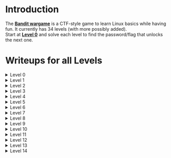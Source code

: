 # Introduction
The **[Bandit wargame](https://overthewire.org/wargames/bandit/)** is a CTF-style game to learn Linux basics while having fun. It currently has 34 levels (with more possibly added).   
Start at **[Level 0](https://overthewire.org/wargames/bandit/bandit0.html)** and solve each level to find the password/flag that unlocks the next one.  

# Writeups for all Levels 
<details>
  <summary> Level 0 </summary>  

  SSH into the game using the credentials given.
  ```
  ssh bandit0@bandit.labs.overthewire.org -p 2220
  ```
</details>  

<details>
  <summary> Level 1 </summary>  

  The password for the next level is stored in a file called `readme` located in the home directory.  
  ```
  cat readme
  ```  
  <img width="765" height="247" alt="image" src="https://github.com/user-attachments/assets/ba210c00-0eb2-4aed-970a-1cdf4d61db71" />  
  
  Now, we can SSH into **bandit1** for the next level.  
  ```
  ssh bandit1@bandit.labs.overthewire.org -p 2220
  ```
</details>  

<details>
  <summary> Level 2 </summary>  

  The password for the next level is stored in a file called `-` located in the home directory.   
  ```
  cat ./-
  ```   
  <img width="302" height="43" alt="image" src="https://github.com/user-attachments/assets/17c9d81f-3484-4a21-a82b-24c89c961f86" />
  
  **Explanation:** Using the Relative/Absolute path ensures that files starting with `-` are properly referenced and avoids misinterpretation as an option or argument."
</details>  

<details>
  <summary> Level 3 </summary>  

  The password for the next level is stored in a file called `--spaces in this filename--` located in the home directory.  
  ```
  cat ./'--spaces in this filename--'
  ```   
  <img width="490" height="43" alt="image" src="https://github.com/user-attachments/assets/384374c8-e638-4278-a975-90bb28322fad" />
  
  **Explanation:** To avoid the command treating each word as a separate file, enclose the filename with spaces in single quotes.
</details>  

<details>
  <summary> Level 4 </summary>  

  The password for the next level is stored in a **hidden file** in the `inhere` directory.  
  ```
  ls -la
  ```   
  <img width="615" height="157" alt="image" src="https://github.com/user-attachments/assets/92f86090-b51c-460d-b090-9a4d812f545a" />
  
  **Explanation:** Use the `-a` switch with the `ls` command to list all files, including hidden ones.
</details> 

<details>
  <summary> Level 5 </summary>  

  The password for the next level is stored in the **only human-readable file** in the `inhere` directory. Tip: if your terminal is messed up, try the “reset” command.
  ```
  file ./-*
  ```   
  <img width="764" height="215" alt="image" src="https://github.com/user-attachments/assets/82664100-77a6-45f1-a337-8694e8c7ad37" />
  
  **Explanation:** Use the `file` command to determine the file type. The `*` wildcard can be used to refer to all files.
</details> 

<details>
  <summary> Level 6 </summary>  

  The password for the next level is stored in a file somewhere under the `inhere` directory and has all of the following properties:
  - human-readable
  - 1033 bytes in size
  - not executable
  ```
  find . -size 1033c ! -executable | xargs file | grep ASCII
  ```   
  <img width="758" height="48" alt="image" src="https://github.com/user-attachments/assets/42d86d2c-defb-4ac3-a852-c5b5119daa6b" />
  
  **Explanation:** Use the `find` command with the `-size` and `-executable` flags, then run `file` on them and filters results for ASCII text files.
</details> 

<details>
  <summary> Level 7 </summary>  

  The password for the next level is stored somewhere on the server and has all of the following properties:
  - owned by user bandit7
  - owned by group bandit6
  - 33 bytes in size
  ```
  find / -user bandit7 -group bandit6 -size 33c 2>/dev/null
  ```   
  <img width="684" height="43" alt="image" src="https://github.com/user-attachments/assets/53c08633-7107-4ad6-a9e0-cfac0a1b9b6e" />
  
  **Explanation:** Use the `find` command with the `-user`, `-group`, and `-size` flags and redirect errors to `/dev/null`.
</details> 

<details>
  <summary> Level 8 </summary>  

  The password for the next level is stored in the file `data.txt` next to the word **millionth**
  ```
  cat data.txt | grep millionth
  ```   
 <img width="446" height="41" alt="image" src="https://github.com/user-attachments/assets/4cf2b2ab-8393-4f12-8d3b-ce4cb2ef2079" />

  **Explanation:** Print the contents of `data.txt` and filter out only the line containing the word **millionth** with `grep`
</details> 

<details>
  <summary> Level 9 </summary>  

  The password for the next level is stored in the file `data.txt` and is the only line of text that occurs only once.
  ```
  sort data.txt | uniq -u
  ```   
 <img width="385" height="45" alt="image" src="https://github.com/user-attachments/assets/288bbb46-8c2d-4876-b422-28d2c0272977" />

  **Explanation:** Use `uniq` with the `-u` flag to print all unique lines. Uniq only checks adjacent lines, so sort the file first. 
</details> 

<details>
  <summary> Level 10 </summary>  

  The password for the next level is stored in the file `data.txt` in one of the few human-readable strings, preceded by **several ‘=’ characters.**
  ```
  strings data.txt | grep ==
  ```   
 <img width="416" height="99" alt="image" src="https://github.com/user-attachments/assets/634df51b-40c2-455e-be4e-e900473fe1f4" />

  **Explanation:** Use `strings` to print out all the human-readable text. With `grep` filter out the text containing `==` (I used 2 since we don't know how many is several).
</details> 

<details>
  <summary> Level 11 </summary>  

  The password for the next level is stored in the file `data.txt`, which contains base64 encoded data.
  ```
  cat data.txt | base64 -d
  ```   
 <img width="450" height="42" alt="image" src="https://github.com/user-attachments/assets/c2cd9e37-2dfc-4b00-8971-d5f02a614f89" />

  **Explanation:** Use `base64` with the `-d` flag to decode the base64 encoded data.
</details>

<details>
  <summary> Level 12 </summary>  

  The password for the next level is stored in the file `data.txt`, where all lowercase (a-z) and uppercase (A-Z) letters have been rotated by 13 positions.
  ```
  cat data.txt | tr 'A-Za-z' 'N-ZA-Mn-za-m'
  ```   
 <img width="542" height="42" alt="image" src="https://github.com/user-attachments/assets/0031ae47-bf0a-4139-94e4-67cbdf7fccc3" />

  **Explanation:** Use `tr` to translate (rotate) the letters. So, "A-Z" maps to "N-ZA-M" and "a-z" to "n-za-m"
</details>

<details>
  <summary> Level 13 </summary>  

  The password for the next level is stored in the file data.txt, which is a hexdump of a file that has been repeatedly compressed. For this level it may be useful to create a directory under /tmp in which you can work. Use mkdir with a hard to guess directory name. Or   better, use the command “mktemp -d”. Then copy the datafile using cp, and rename it using mv (read the manpages!)
  ```
  file {File_Name}
  mv {Old_Name} {New_Name}
  gzip -d {File_name}.gz
  bzip2 -d {File_name}.bz2
  tar -xf {File_name}.tar
  ```   
 <img width="443" height="79" alt="image" src="https://github.com/user-attachments/assets/ced6e78a-2523-45a4-ad92-f704e21a987d" />

  **Explanation:** Use the `file` command to check what type of file it is. Us the `mv` command to rename the files to match the required format and decompress the file using the related commands, until you get a human readable file.
</details>

<details>
  <summary> Level 14 </summary>  

  The password for the next level is stored in /etc/bandit_pass/bandit14 and can only be read by user bandit14. For this level, you don’t get the next password, but you get a private SSH key that can be used to log into the next level. Note: localhost is a hostname       that refers to the machine you are working on
  ```
  ssh bandit14@bandit.labs.overthewire.org -p 2220 -i sshkey.private
  ```   
 <img width="933" height="136" alt="image" src="https://github.com/user-attachments/assets/1f0e270b-1de0-41d8-97a2-51134b78b6c5" />

  **Explanation:** Use the `ssh` command with the `-i` flag to login using the private key of **bandit14.** The passwords are stored in `/etc/bandit_pass/`.
</details>


